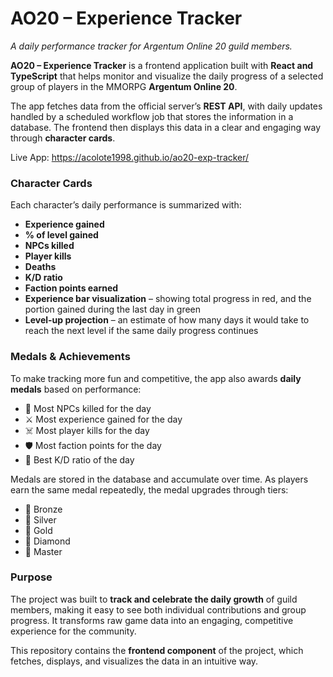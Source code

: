 # AO20 – Experience Tracker

_A daily performance tracker for Argentum Online 20 guild members._

**AO20 – Experience Tracker** is a frontend application built with **React and TypeScript** that helps monitor and visualize the daily progress of a selected group of players in the MMORPG **Argentum Online 20**.

The app fetches data from the official server’s **REST API**, with daily updates handled by a scheduled workflow job that stores the information in a database. The frontend then displays this data in a clear and engaging way through **character cards**.

Live App: https://acolote1998.github.io/ao20-exp-tracker/

### Character Cards

Each character’s daily performance is summarized with:

- **Experience gained**
- **% of level gained**
- **NPCs killed**
- **Player kills**
- **Deaths**
- **K/D ratio**
- **Faction points earned**
- **Experience bar visualization** – showing total progress in red, and the portion gained during the last day in green
- **Level-up projection** – an estimate of how many days it would take to reach the next level if the same daily progress continues

### Medals & Achievements

To make tracking more fun and competitive, the app also awards **daily medals** based on performance:

- 🏹 Most NPCs killed for the day
- ⚔️ Most experience gained for the day
- ☠️ Most player kills for the day
- 🛡️ Most faction points for the day
- 🎯 Best K/D ratio of the day

Medals are stored in the database and accumulate over time. As players earn the same medal repeatedly, the medal upgrades through tiers:

- 🥉 Bronze
- 🥈 Silver
- 🥇 Gold
- 💎 Diamond
- 👑 Master

### Purpose

The project was built to **track and celebrate the daily growth** of guild members, making it easy to see both individual contributions and group progress. It transforms raw game data into an engaging, competitive experience for the community.

This repository contains the **frontend component** of the project, which fetches, displays, and visualizes the data in an intuitive way.
